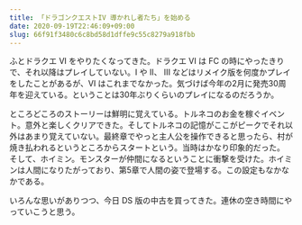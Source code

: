 ```yaml
---
title: 「ドラゴンクエストIV 導かれし者たち」を始める
date: 2020-09-19T22:46:09+09:00
slug: 66f91f3480c6c8bd58d1dffe9c55c8279a918fbb
---
```

ふとドラクエ VI をやりたくなってきた。ドラクエ VI は FC の時にやったきりで、それ以降はプレイしていない。I や II、 III などはリメイク版を何度かプレイをしたことがあるが、VI はこれまでなかった。気づけば今年の2月に発売30周年を迎えている。ということは30年ぶりくらいのプレイになるのだろうか。

ところどころのストーリーは鮮明に覚えている。トルネコのお金を稼ぐイベント。意外と楽しくクリアできた。そしてトルネコの記憶がここがピークでそれ以外はあまり覚えていない。最終章でやっと主人公を操作できると思ったら、村が焼き払われるというところからスタートという。当時はかなり印象的だった。  
そして、ホイミン。モンスターが仲間になるということに衝撃を受けた。ホイミンは人間になりたがっており、第5章で人間の姿で登場する。この設定もなかなかである。

いろんな思いがありつつ、今日 DS 版の中古を買ってきた。連休の空き時間にやっていこうと思う。

